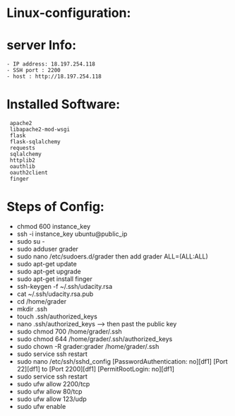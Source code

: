# Linux-configuration:
# server Info:
    - IP address: 18.197.254.118
    - SSH port : 2200
    - host : http://18.197.254.118

# Installed Software:
     apache2
     libapache2-mod-wsgi
     flask
     flask-sqlalchemy
     requests
     sqlalchemy
     httplib2
     oauthlib
     oauth2client
     finger

# Steps of Config:
  - chmod 600 instance_key
  - ssh -i instance_key ubuntu@public_ip
  - sudo su -
  - sudo adduser grader
  - sudo nano /etc/sudoers.d/grader
     then add grader ALL=(ALL:ALL)
  - sudo apt-get update
  - sudo apt-get upgrade
  - sudo apt-get install finger
  - ssh-keygen -f ~/.ssh/udacity.rsa
  - cat ~/.ssh/udacity.rsa.pub
  - cd /home/grader
  - mkdir .ssh
  - touch .ssh/authorized_keys
  - nano .ssh/authorized_keys --> then past the public key
  - sudo chmod 700 /home/grader/.ssh
  - sudo chmod 644 /home/grader/.ssh/authorized_keys
  - sudo chown -R grader:grader /home/grader/.ssh
  - sudo service ssh restart
  - sudo nano /etc/ssh/sshd_config
    [PasswordAuthentication: no][df1]
    [Port 22][df1] to [Port 2200][df1]
    [PermitRootLogin: no][df1]
  - sudo service ssh restart
  - sudo ufw allow 2200/tcp
  -  sudo ufw allow 80/tcp 
  - sudo ufw allow 123/udp
  - sudo ufw enable
